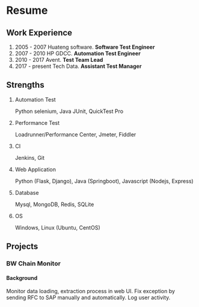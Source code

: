 # Resume

## Work Experience

1. 2005 - 2007 Huateng software. **Software Test Engineer**
2. 2007 - 2010 HP GDCC. **Automation Test Engineer**
3. 2010 - 2017 Avent. **Test Team Lead**
4. 2017 - present Tech Data. **Assistant Test Manager**

## Strengths

1. Automation Test

   Python selenium, Java JUnit, QuickTest Pro

2. Performance Test

   Loadrunner/Performance Center, Jmeter, Fiddler

3. CI

   Jenkins, Git

4. Web Application

   Python (Flask, Django), Java (Springboot), Javascript (Nodejs, Express)

5. Database

   Mysql, MongoDB, Redis, SQLite

6. OS

   Windows, Linux (Ubuntu, CentOS)

## Projects

### BW Chain Monitor

#### Background

Monitor data loading, extraction process in web UI. Fix exception by sending RFC to SAP manually and automatically. Log user activity.

